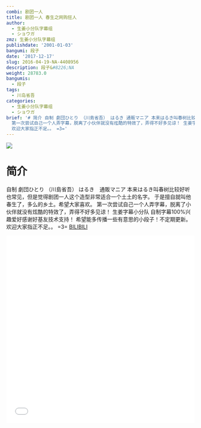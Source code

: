 ```yaml
---
combi: 剧团一人
title: 剧团一人 春生之网购狂人
author:
  - 生姜小分队字幕组
  - ショウガ
zmz: 生姜小分队字幕组
publishdate: '2001-01-03'
bangumi: 段子
date: '2017-12-17'
slug: 2016-04-19-NA-4408956
description: 段子&#8226;NA
weight: 28783.0
bangumis:
  - 段子
tags:
  - 川岛省吾
categories:
  - 生姜小分队字幕组
  - ショウガ
brief: '# 简介 自制 劇団ひとり （川島省吾） はるき 通販マニア 本来はるき叫春树比较好听也常见，但是觉得剧团一人这个造型非常适合一个土土的名字。 于是擅自就叫他春生了，多么的乡土。希望大家喜欢。
  第一次尝试自己一个人弄字幕，脱离了小伙伴就没有炫酷的特效了，弄得不好多见谅！ 生姜字幕小分队 自制字幕100%兴趣爱好感谢好基友技术支持！ 希望能多传播一些有意思的小段子！不定期更新。
  欢迎大家指正不足。。 =3='
---
```

![](https://i.imgur.com/BNSMqEe.png)
# 简介  
自制 劇団ひとり （川島省吾）
はるき　通販マニア
本来はるき叫春树比较好听也常见，但是觉得剧团一人这个造型非常适合一个土土的名字。
于是擅自就叫他春生了，多么的乡土。希望大家喜欢。
第一次尝试自己一个人弄字幕，脱离了小伙伴就没有炫酷的特效了，弄得不好多见谅！
生姜字幕小分队  自制字幕100%兴趣爱好感谢好基友技术支持！
希望能多传播一些有意思的小段子！不定期更新。
欢迎大家指正不足。。 =3=
  [BILIBILI](https://www.bilibili.com/video/av4408956/)

<div class="vcontainer">  <iframe class="video" src="//www.bilibili.com/blackboard/player.html?aid=4408956" width="100%" height="500" frameborder="0" allowfullscreen="allowfullscreen"></iframe></div>
